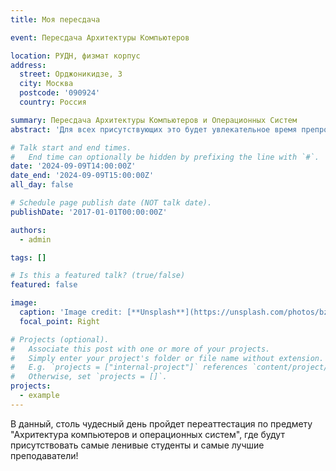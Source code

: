 ```yaml
---
title: Моя пересдача

event: Пересдача Архитектуры Компьютеров

location: РУДН, физмат корпус
address:
  street: Орджоникидзе, 3
  city: Москва
  postcode: '090924'
  country: Россия

summary: Пересдача Архитектуры Компьютеров и Операционных Систем
abstract: 'Для всех присутствующих это будет увлекательное время препровождение :)'

# Talk start and end times.
#   End time can optionally be hidden by prefixing the line with `#`.
date: '2024-09-09T14:00:00Z'
date_end: '2024-09-09T15:00:00Z'
all_day: false

# Schedule page publish date (NOT talk date).
publishDate: '2017-01-01T00:00:00Z'

authors:
  - admin

tags: []

# Is this a featured talk? (true/false)
featured: false

image:
  caption: 'Image credit: [**Unsplash**](https://unsplash.com/photos/bzdhc5b3Bxs)'
  focal_point: Right

# Projects (optional).
#   Associate this post with one or more of your projects.
#   Simply enter your project's folder or file name without extension.
#   E.g. `projects = ["internal-project"]` references `content/project/deep-learning/index.md`.
#   Otherwise, set `projects = []`.
projects:
  - example
---
```




В данный, столь чудесный день пройдет переаттестация по предмету "Ахритектура компьютеров и операционных систем", где будут присутствовать самые ленивые студенты и самые лучшие преподаватели!
